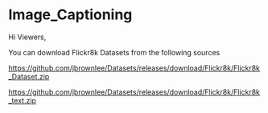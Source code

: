 # Image_Captioning

Hi Viewers,

You can download Flickr8k Datasets from the following sources


https://github.com/jbrownlee/Datasets/releases/download/Flickr8k/Flickr8k_Dataset.zip

https://github.com/jbrownlee/Datasets/releases/download/Flickr8k/Flickr8k_text.zip
